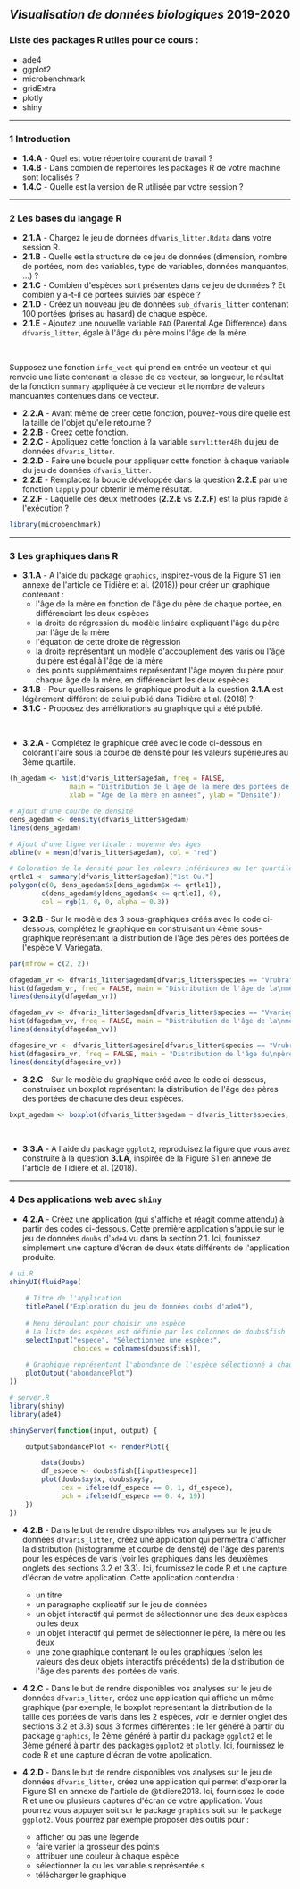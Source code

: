 *Visualisation de données biologiques* 2019-2020
-------------

### Liste des packages R utiles pour ce cours :

- ade4
- ggplot2
- microbenchmark
- gridExtra
- plotly
- shiny

-------------------


### 1 Introduction


- **1.4.A** - Quel est votre répertoire courant de travail ?
- **1.4.B** - Dans combien de répertoires les packages R de votre machine sont localisés ?
- **1.4.C** - Quelle est la version de R utilisée par votre session ?

-------------------


### 2 Les bases du langage R

- **2.1.A** - Chargez le jeu de données `dfvaris_litter.Rdata` dans votre session R.
- **2.1.B** - Quelle est la structure de ce jeu de données (dimension, nombre de portées, nom des variables, type de variables, données manquantes, ...) ?
- **2.1.C** - Combien d'espèces sont présentes dans ce jeu de données ? Et combien y a-t-il de portées suivies par espèce ?
- **2.1.D** - Créez un nouveau jeu de données `sub_dfvaris_litter` contenant 100 portées (prises au hasard) de chaque espèce.
- **2.1.E** - Ajoutez une nouvelle variable `PAD` (Parental Age Difference) dans `dfvaris_litter`, égale à l'âge du père moins l'âge de la mère.

<br>

Supposez une fonction `info_vect` qui prend en entrée un vecteur et qui renvoie une liste contenant la classe de ce vecteur, sa longueur, le résultat de la fonction `summary` appliquée à ce vecteur et le nombre de valeurs manquantes contenues dans ce vecteur.

- **2.2.A** - Avant même de créer cette fonction, pouvez-vous dire quelle est la taille de l'objet qu'elle retourne ?
- **2.2.B** - Créez cette fonction.
- **2.2.C** - Appliquez cette fonction à la variable `survlitter48h` du jeu de données `dfvaris_litter`.
- **2.2.D** - Faire une boucle pour appliquer cette fonction à chaque variable du jeu de données `dfvaris_litter`.
- **2.2.E** - Remplacez la boucle développée dans la question **2.2.E** par une fonction `lapply` pour obtenir le même résultat.
- **2.2.F** - Laquelle des deux méthodes (**2.2.E** vs **2.2.F**) est la plus rapide à l'exécution ?

```r
library(microbenchmark)
```


-------------------

### 3 Les graphiques dans R


- **3.1.A** - A l'aide du package `graphics`, inspirez-vous de la Figure S1 (en annexe de l'article de Tidière et al. (2018)) pour créer un graphique contenant :
  - l'âge de la mère en fonction de l'âge du père de chaque portée, en différenciant les deux espèces
  - la droite de régression du modèle linéaire expliquant l'âge du père par l'âge de la mère
  - l'équation de cette droite de régression
  - la droite représentant un modèle d'accouplement des varis où l'âge du père est égal à l'âge de la mère
  - des points supplémentaires représentant l'âge moyen du père pour chaque âge de la mère, en différenciant les deux espèces
- **3.1.B** - Pour quelles raisons le graphique produit à la question **3.1.A** est légèrement différent de celui publié dans Tidière et al. (2018) ?
- **3.1.C** - Proposez des améliorations au graphique qui a été publié.

<br>

- **3.2.A** - Complétez le graphique créé avec le code ci-dessous en colorant l'aire sous la courbe de densité pour les valeurs supérieures au 3ème quartile.

```r
(h_agedam <- hist(dfvaris_litter$agedam, freq = FALSE, 
               main = "Distribution de l'âge de la mère des portées de varis",
               xlab = "Age de la mère en années", ylab = "Densité"))

# Ajout d'une courbe de densité
dens_agedam <- density(dfvaris_litter$agedam)
lines(dens_agedam)

# Ajout d'une ligne verticale : moyenne des âges
abline(v = mean(dfvaris_litter$agedam), col = "red")

# Coloration de la densité pour les valeurs inférieures au 1er quartile
qrtle1 <- summary(dfvaris_litter$agedam)["1st Qu."]
polygon(c(0, dens_agedam$x[dens_agedam$x <= qrtle1]), 
        c(dens_agedam$y[dens_agedam$x <= qrtle1], 0), 
        col = rgb(1, 0, 0, alpha = 0.3))
```
- **3.2.B** - Sur le modèle des 3 sous-graphiques créés avec le code ci-dessous, complétez le graphique en construisant un 4ème sous-graphique représentant la distribution de l'âge des pères des portées de l'espèce V. Variegata.

```r
par(mfrow = c(2, 2))

dfagedam_vr <- dfvaris_litter$agedam[dfvaris_litter$species == "Vrubra"]
hist(dfagedam_vr, freq = FALSE, main = "Distribution de l'âge de la\nmère des portées de V. Rubra", xlab = "Age de la mère", ylab = "Densité", col = "#69b3a2")
lines(density(dfagedam_vr))

dfagedam_vv <- dfvaris_litter$agedam[dfvaris_litter$species == "Vvariegata"]
hist(dfagedam_vv, freq = FALSE, main = "Distribution de l'âge de la\nmère des portées de V. Variegata", xlab = "Age de la mère", ylab = "", col = "#404080")
lines(density(dfagedam_vv))

dfagesire_vr <- dfvaris_litter$agesire[dfvaris_litter$species == "Vrubra"]
hist(dfagesire_vr, freq = FALSE, main = "Distribution de l'âge du\npère des portées de V. Rubra", xlab = "Age du père", ylab = "Densité", col = "#69b3a2")
lines(density(dfagesire_vr))
```
- **3.2.C** - Sur le modèle du graphique créé avec le code ci-dessous, construisez un boxplot représentant la distribution de l'âge des pères des portées de chacune des deux espèces.

```r
bxpt_agedam <- boxplot(dfvaris_litter$agedam ~ dfvaris_litter$species, xlab = "", ylab = "Age de la mère", col = c("#69b3a2", "#404080"))
```

<br>

- **3.3.A** - A l'aide du package `ggplot2`, reproduisez la figure que vous avez construite à la question **3.1.A**, inspirée de la Figure S1 en annexe de l'article de Tidière et al. (2018). 


-------------------


### 4 Des applications web avec `shiny`

- **4.2.A** - Créez une application (qui s'affiche et réagit comme attendu) à partir des codes ci-dessous.
Cette première application s'appuie sur le jeu de données `doubs` d'`ade4` vu dans la section 2.1.
Ici, founissez simplement une capture d'écran de deux états différents de l'application produite.

```r
# ui.R
shinyUI(fluidPage(
    
    # Titre de l'application
    titlePanel("Exploration du jeu de données doubs d'ade4"),
    
    # Menu déroulant pour choisir une espèce
    # La liste des espèces est définie par les colonnes de doubs$fish
    selectInput("espece", "Sélectionnez une espèce:",
                choices = colnames(doubs$fish)),
    
    # Graphique représentant l'abondance de l'espèce sélectionné à chaque position géographique (doubs$xy)
    plotOutput("abondancePlot")
))

# server.R
library(shiny)
library(ade4)

shinyServer(function(input, output) {

    output$abondancePlot <- renderPlot({

        data(doubs)
        df_espece <- doubs$fish[[input$espece]]
        plot(doubs$xy$x, doubs$xy$y, 
             cex = ifelse(df_espece == 0, 1, df_espece),
             pch = ifelse(df_espece == 0, 4, 19))
    })
})
```


- **4.2.B** - Dans le but de rendre disponibles vos analyses sur le jeu de données `dfvaris_litter`, créez une application qui permettra d'afficher la distribution (histogramme et courbe de densité) de l'âge des parents pour les espèces de varis (voir les graphiques dans les deuxièmes onglets des sections 3.2 et 3.3). 
Ici, fournissez le code R et une capture d'écran de votre application.
Cette application contiendra :
  - un titre
  - un paragraphe explicatif sur le jeu de données
  - un objet interactif qui permet de sélectionner une des deux espèces ou les deux
  - un objet interactif qui permet de sélectionner le père, la mère ou les deux
  - une zone graphique contenant le ou les graphiques (selon les valeurs des deux objets interactifs précédents) de la distribution de l'âge des parents des portées de varis.


- **4.2.C** - Dans le but de rendre disponibles vos analyses sur le jeu de données `dfvaris_litter`, créez une application qui affiche un même graphique (par exemple, le boxplot représentant la distribution de la taille des portées de varis dans les 2 espèces, voir le dernier onglet des sections 3.2 et 3.3) sous 3 formes différentes : le 1er généré à partir du package `graphics`, le 2ème généré à partir du package `ggplot2` et le 3ème généré à partir des packages `ggplot2` et `plotly`. 
Ici, fournissez le code R et une capture d'écran de votre application.

- **4.2.D** - Dans le but de rendre disponibles vos analyses sur le jeu de données `dfvaris_litter`, créez une application qui permet d'explorer la Figure S1 en annexe de l'article de @tidiere2018. 
Ici, fournissez le code R et une ou plusieurs captures d'écran de votre application.
Vous pourrez vous appuyer soit sur le package `graphics` soit sur le package `ggplot2`.
Vous pourrez par exemple proposer des outils pour :
  - afficher ou pas une légende
  - faire varier la grosseur des points
  - attribuer une couleur à chaque espèce
  - sélectionner la ou les variable.s représentée.s
  - télécharger le graphique
  